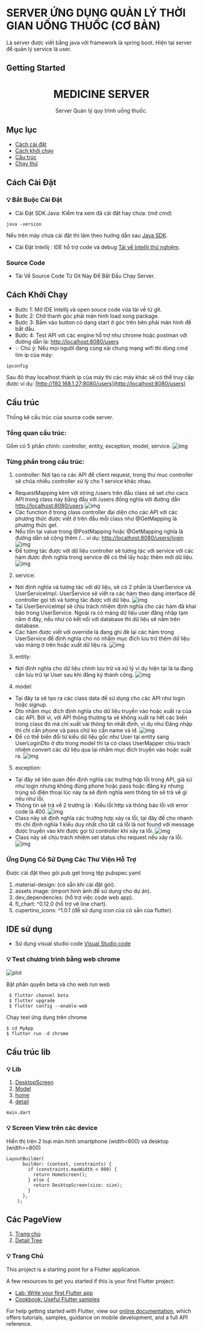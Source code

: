 # SERVER ỨNG DỤNG QUẢN LÝ THỜI GIAN UỐNG THUỐC (CƠ BẢN)

Là server được viết bằng java với framework là spring boot. Hiện tại server để quản lý service là user.

## Getting Started
<h1 align="center"> MEDICINE SERVER </h1>
<p align = "center">Server Quản lý quy trình uống thuốc.</p>

## Mục lục
- [Cách cài đặt](#install)
- [Cách khởi chạy](#run)
- [Cấu trúc](#lib)
- [Chạy thử](#demo)

## Cách Cài Đặt <a name = "install"></a>

### 💡 Bắt Buộc Cài Đặt
- Cài Đặt SDK Java: 
Kiểm tra xem đã cài đặt hay chưa: (mở cmd)
```
java -version
```
Nếu trên máy chưa cài đặt thì làm theo hướng dẫn sau [Java SDK](https://www.youtube.com/watch?v=IJ-PJbvJBGs).
- Cài Đặt Intellij : IDE hỗ trợ code và debug [Tải về Intellij thử nghiệm](https://www.jetbrains.com/idea/download/download-thanks.html?platform=windows).

### Source Code
- Tải Về Source Code Từ Git Này Để Bắt Đầu Chạy Server.

## Cách Khởi Chạy <a name = "run"></a>
- Bước 1: Mở IDE Intellij và open souce code vừa tải về từ git.
- Bước 2: Chờ thanh góc phải màn hình load xong package.
- Bước 3: Bấm vào button có dạng start ở góc trên bên phải màn hình để bắt đầu.
- Bước 4: Test API với các engine hỗ trợ như chrome hoặc postman với đường dẫn là: [http://localhost:8080/users](http://localhost:8080/users)
- 💡 Chú ý: Nếu mọi người đang cùng xài chung mạng wifi thì dùng cmd tìm ip của máy:
```
ipconfig
```
Sau đó thay localhost thành ip của máy thì các máy khác sẽ có thể truy cập được ví dụ: [http://192.168.1.27:8080/users](http://localhost:8080/users)

## Cấu trúc <a name = "lib"></a>
Thống kê cấu trúc của source code server.
### Tổng quan cấu trúc:
Gồm có 5 phần chính: controller, entity, exception, model, service.
![img](./images/08.11.2022_14.13.59_REC.png)
### Từng phần trong cấu trúc:
1. controller: 
Nơi tạo ra các API để client request, trong thư mục controller sẽ chứa nhiều controller xử lý cho 1 service khác nhau.
- RequestMapping kèm với string /users trên đầu class sẽ set cho cacs API trong class này bằng đầu với /users đồng nghĩa với đường dẫn [http://localhost:8080/users](http://localhost:8080/users)
![img](./images/08.11.2022_14.15.31_REC.png)
- Các function ở trong class controller đại diện cho các API với các phương thức được viết ở trên đầu mỗi class như @GetMapping là phương thức get.
- Nếu tồn tại value trong @PostMapping hoặc @GetMapping nghĩa là đường dẫn sẽ cộng thêm /... ví dụ: [http://localhost:8080/users/login](http://localhost:8080/users/login)
![img](./images/08.11.2022_14.16.53_REC.png)
- Để tương tác được với dữ liệu controller sẽ tương tác với service với các hàm được định nghĩa trong service để có thể lấy hoặc thêm mới dữ liệu.
![img](./images/08.11.2022_14.18.27_REC.png)
2. service: 
- Nơi định nghĩa và tương tác với dữ liệu, sẽ có 2 phần là UserService và UserServiceImpl. UserService sẽ viết ra các hàm theo dạng interface để controller gọi tới và tương tác được với dữ liệu.
![img](./images/08.11.2022_14.20.26_REC.png)
- Tại UserServiceImpl sẽ chịu trách nhiệm định nghĩa cho các hàm đã khai báo trong UserService. Ngoài ra có mảng dữ liệu user đăng nhập tạm nằm ở đây, nếu như có kết nối với database thì dữ liệu sẽ nằm trên database. 
- Các hàm được viết với override là đang ghi đè lại các hàm trong UserService để định nghĩa cho nó nhằm mục đích lưu trữ thêm dữ liệu vào mảng ở trên hoặc xuất dữ liệu ra.
![img](./images/08.11.2022_14.23.01_REC.png)
3. entity: 
- Nơi định nghĩa cho dữ liệu chính lưu trữ và xử lý ví dụ hiện tại là ta đang cần lưu trữ lại User sau khi đăng ký thành công.
![img](./images/08.11.2022_14.24.01_REC.png)
4. model: 
- Tại đây ta sẽ tạo ra các class data để sử dụng cho các API như login hoặc signup. 
- Dto nhằm mục đích định nghĩa cho dữ liệu truyền vào hoặc xuất ra của các API. Bởi vì, với API thông thường ta sẽ không xuất ra hết các biến trong class đó mà chỉ xuất vài thông tin nhất định, ví dụ như Đăng nhập thì chỉ cần phone và pass chứ ko cần name và id.
![img](./images/08.11.2022_14.25.50_REC.png)
- Để có thể biến đổi từ kiểu dữ liệu gốc như User tại entity sang UserLoginDto ở dto trong model thì ta có class UserMapper chịu trách nhiệm convert các dữ liệu qua lại nhầm mục đích truyền vào hoặc xuất ra.
![img](./images/08.11.2022_14.29.17_REC.png)
5. exception: 
- Tại đây sẽ liên quan đến định nghĩa các trường hợp lỗi trong API, giả sử như login nhưng không đúng phone hoặc pass hoặc đăng ký nhưng trùng số điện thoại lúc này ta sẽ định nghĩa xem thông tin sẽ trả về gì nếu như lỗi.
- Thông tin sẽ trả về 2 trường là : Kiểu lỗi http và thông báo lỗi với error code là 400.
 ![img](./images/08.11.2022_14.30.43_REC.png)
 - Class này sẽ định nghĩa các trường hợp xảy ra lỗi, tại đây để cho nhanh thì chỉ định nghĩa 1 kiểu duy nhất cho tất cả lỗi là not found với message được truyền vào khi được gọi từ controller khi xảy ra lỗi.
![img](./images/08.11.2022_14.31.26_REC.png)
- Class này sẽ chịu trách nhiệm set status cho request nếu xảy ra lỗi.
![img](./images/08.11.2022_14.32.02_REC.png)










### Ứng Dụng Có Sử Dụng Các Thư Viện Hỗ Trợ
Được cài đặt theo gói pub get trong tệp pubspec.yaml
1. material-design: (có sẵn khi cài đặt gói).
2. assets image: (import hình ảnh để sử dụng cho dự án).
3. dev_dependencies: (hỗ trợ việc code web app).
4. fl_chart: ^0.12.0 (hỗ trợ vẽ line chart).
5. cupertino_icons: ^1.0.1 (để sử dụng icon của có sẵn của flutter).

## IDE sử dụng <a name = "ide"></a>
- Sử dụng visual studio code [Visual Studio code](https://code.visualstudio.com/)

### 💡 Test chương trình bằng web chrome
![plot](./images/08.11.2022_14.13.59_REC.png)

Bật phân quyền beta và cho web run web
```
 $ flutter channel beta
 $ flutter upgrade
 $ flutter config --enable-web
```

Chạy test ứng dụng trên chrome
```
$ cd MyApp
$ flutter run -d chrome
```
## Cấu trúc lib <a name="lib"></a>
### 💡 Lib
1. [DesktopScreen](#)
2. [Model](#)
3. [home](#)
4. [detail](#)

```main.dart```

### 💡 Screen View trên các device
Hiển thị trên 2 loại màn hình smartphone (width<800) và desktop (width>=800)
```
LayoutBuilder(
      builder: (context, constraints) {
        if (constraints.maxWidth < 800) {
          return HomeScreen();
        } else {
          return DesktopScreen(size: size);
        }
      },
    );
 ```
 
## Các PageView <a name="pageview"></a>
1. [Trang chủ](#home)
2. [Detail Tree](#detail)

### 💡 Trang Chủ <a name="home"></a>

This project is a starting point for a Flutter application.

A few resources to get you started if this is your first Flutter project:

- [Lab: Write your first Flutter app](https://flutter.dev/docs/get-started/codelab)
- [Cookbook: Useful Flutter samples](https://flutter.dev/docs/cookbook)

For help getting started with Flutter, view our
[online documentation](https://flutter.dev/docs), which offers tutorials,
samples, guidance on mobile development, and a full API reference.
